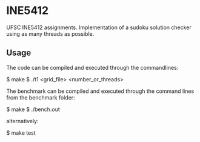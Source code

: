 # INE5412

UFSC INE5412 assignments.
Implementation of a sudoku solution checker using as many threads as possible.


## Usage
The code can be compiled and executed through the commandlines:

$ make
$ ./t1 <grid_file> <number_or_threads>

The benchmark can be compiled and executed through the command lines from the benchmark folder:

$ make
$ ./bench.out

alternatively:

$ make test
